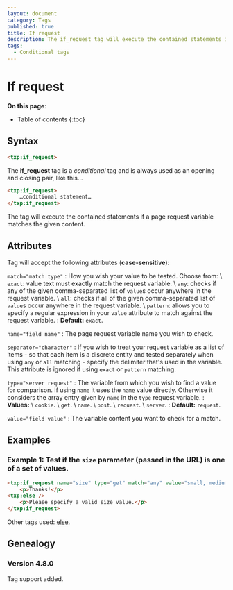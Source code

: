 ```yaml
---
layout: document
category: Tags
published: true
title: If request
description: The if_request tag will execute the contained statements if a page request variable match the given content.
tags:
  - Conditional tags
---
```


# If request

**On this page**:

* Table of contents
{:toc}

## Syntax

~~~ html
<txp:if_request>
~~~

The **if_request** tag is a *conditional* tag and is always used as an opening and closing pair, like this…

~~~ html
<txp:if_request>
    …conditional statement…
</txp:if_request>
~~~

The tag will execute the contained statements if a page request variable matches the given content.

## Attributes

Tag will accept the following attributes (**case-sensitive**):

`match="match type"`
: How you wish your value to be tested. Choose from: \\
`exact`: value text must exactly match the request variable. \\
`any`: checks if any of the given comma-separated list of `value`s occur anywhere in the request variable. \\
`all`: checks if all of the given comma-separated list of `value`s occur anywhere in the request variable. \\
`pattern`: allows you to specify a regular expression in your `value` attribute to match against the request variable.
: **Default:** `exact`.

`name="field name"`
: The page request variable name you wish to check.

`separator="character"`
: If you wish to treat your request variable as a list of items - so that each item is a discrete entity and tested separately when using `any` or `all` matching - specify the delimiter that's used in the variable. This attribute is ignored if using `exact` or `pattern` matching.

`type="server request"`
: The variable from which you wish to find a value for comparison. If using `name` it uses the `name` value directly. Otherwise it considers the array entry given by `name` in the `type` request variable.
: **Values:** \\
`cookie`. \\
`get`. \\
`name`. \\
`post`. \\
`request`. \\
`server`.
: **Default:** `request`.

`value="field value"`
: The variable content you want to check for a match.

## Examples

### Example 1: Test if the `size` parameter (passed in the URL) is one of a set of values.

~~~ html
<txp:if_request name="size" type="get" match="any" value="small, medium, large">
    <p>Thanks!</p>
<txp:else />
    <p>Please specify a valid size value.</p>
</txp:if_request>
~~~

Other tags used: [else](/tags/else).

## Genealogy

### Version 4.8.0

Tag support added.
